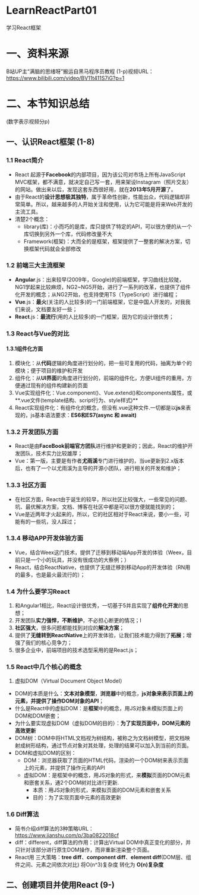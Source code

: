 # LearnReactPart01
学习React框架
  
# 一、资料来源
B站UP主“满脑的思绪呀”搬运自黑马程序员教程
(1-p)视频URL：https://www.bilibili.com/video/BV11t411S7iG?p=1
  
# 二、本节知识总结
(数字表示视频分p)
## 一、认识React框架 (1-8)
### 1.1 React简介 
* React 起源于**Facebook**的内部项目，因为该公司对市场上所有JavaScript MVC框架，都不满意，就决定自己写一套，用来架设Instagram（照片交友）的网站。做出来以后，发现这套东西很好用，就在**2013年5月开源**了。
* 由于React的**设计思想极其独特**，属于革命性创新，性能出众，代码逻辑却非常简单。所以，越来越多的人开始关注和使用，认为它可能是将来Web开发的主流工具。
* 清楚2个概念：
  * library(库)：小而巧的是库，库只提供了特定的API，可以很方便的从一个库切换到另外一个库，代码修改量不大
  * Framework(框架)：大而全的是框架，框架提供了一整套的解决方案，切换框架代码就会全部修改

### 1.2 前端三大主流框架
* **Angular**.js：出来较早(2009年，Google)的前端框架，学习曲线比较陡，NG1学起来比较麻烦，NG2~NG5开始，进行了一系列的改革，也提供了组件化开发的概念；从NG2开始，也支持使用TS（TypeScript）进行编程；
* **Vue**.js：**最火**(关注的人比较多)的一门前端框架，它是中国人开发的，对我我们来说，文档要友好一些；
* **React**.js：**最流行**(用的人比较多)的一门框架，因为它的设计很优秀；

### 1.3 React与Vue的对比
#### 1.3.1组件化方面
1. 模块化：从**代码**逻辑的角度进行划分的，把一些可复用的代码，抽离为单个的模块；便于项目的维护和开发
2. 组件化：从**UI界面**的角度进行划分的，前端的组件化，方便UI组件的重用，方便通过现有的组件构建新的页面
3. Vue实现组件化：Vue.component()、Vue.extend()和components属性，或**.vue文件(template结构、script行为、style样式)**
4. React实现组件化：有组件化的概念，但没有.vue这种文件.一切都是以**js**来表现的，js基本语法要求：**ES6和ES7(async 和 await)**
### 1.3.2 开发团队方面
* React是由**FaceBook前端官方团队**进行维护和更新的；因此，React的维护开发团队，技术实力比较雄厚；
* Vue：第一版，主要是有作者**尤雨溪**专门进行维护的，当ue更新到2.x版本后，也有了一个以尤雨溪为主导的开源小团队，进行相关的开发和维护；
### 1.3.3 社区方面
* 在社区方面，React由于诞生的较早，所以社区比较强大，一些常见的问题、坑、最优解决方案，文档、博客在社区中都是可以很方便就能找到的；
* Vue是近两年才火起来的，所以，它的社区相对于React来说，要小一些，可能有的一些坑，没人踩过；
### 1.3.4 移动APP开发体验方面
* Vue，结合Weex这门技术，提供了迁移到移动端App开发的体验（Weex，目前只是一个小的玩具，并没有很成功的大察例；）
* React，结合ReactNative，也提供了无缝迁移到移动App的开发体验（RN用的最多，也是最火最流行的）；
### 1.4 为什么要学习React
1. 和Angular1相比，React设计很优秀，一切基于5并且实现了**组件化开发**的思想；
2. 开发团队**实力强悍，不断维护**，不必担心断更的情况；I
3. **社区强大**，很多问题都能找到对应的**解决方案**；
4. 提供了**无缝转到ReactNative**上的开发体验，让我们技术能力得到了**拓展**；增强了我们的核心竞争力；
5. 很多企业中，前端项目的技术选型采用的是React.js；
### 1.5 React中几个核心的概念
1. 虚拟DOM（Virtual Document Object Model）
* DOM的本质是什么：**文本对象模型**，**浏览器**中的概念，**js对象来表示页面上的元素，并提供了操作DOM对象的API**；
* 什么是React中的虚拟DOM：是**框架**中的概念，用JS对象未模拟页面上的DOM和DOM嵌套；
* 为什么要实现虚拟DOM（虚拟DOM的目的）：**为了实现页面中，DOM元素的高效更新**
* DOM树：DOM中将HTML文档视为树结构，被称之为文档树模型，把文档映射成树形结构，通过节点对象对其处理，处理的结果可以加入到当前的页面。
* DOM和虚拟DOM的区别：
  * DOM：浏览器获取了页面的HTML代码，渲染的一个DOM树来表示页面上的元素，并提供了操作元素的API
  * 虚拟DOM：是框架中的概念，用JS对象的形式，来**模拟**页面的DOM元素和嵌套关系，通2个DOM树对比进行更新.
    * 本质：用JS对象的形式，来模拟页面的DOM元素和嵌套关系
    * 目的：为了实现页面中元素的高效更新
### 1.6 Diff算法
* 简书介绍diff算法的3种策略URL：https://www.jianshu.com/p/3ba0822018cf
* diff：different，diff算法的作用：计算出Virtual DOM中真正变化的部分，并只针对该部分进行原生DOM操作，而非重新渲染整个页面。
* React用 三大策略：**tree diff**、**component diff**、**element diff**(DOM层、组件之间、元素之间依次对比) 将O(n^3)复杂度 转化为 **O(n)复杂度**
## 二、创建项目并使用React (9-)

